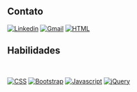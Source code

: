 ## Contato
[![Linkedin](https://img.shields.io/badge/LinkedIn-0077B5?style=for-the-badge&logo=linkedin&logoColor=white)](https://www.linkedin.com/in/arrisonjr/)
[![Gmail](https://img.shields.io/badge/Gmail-D14836?style=for-the-badge&logo=gmail&logoColor=white)](mailto:arrisonjr@gmail.com)
[![HTML](https://img.shields.io/badge/HTML5-E34F26?style=for-the-badge&logo=html5&logoColor=white)](https://github.com/arrisonjr)

## Habilidades
<br>

[![CSS](https://img.shields.io/badge/CSS3-1572B6?style=for-the-badge&logo=css3&logoColor=white)](https://github.com/arrisonjr)
[![Bootstrap](https://img.shields.io/badge/Bootstrap-563D7C?style=for-the-badge&logo=bootstrap&logoColor=white)](https://github.com/arrisonjr)
[![Javascript](https://img.shields.io/badge/JavaScript-323330?style=for-the-badge&logo=javascript&logoColor=F7DF1E)](https://github.com/arrisonjr)
[![jQuery](https://img.shields.io/badge/jQuery-0769AD?style=for-the-badge&logo=jquery&logoColor=white)](https://github.com/arrisonjr)

